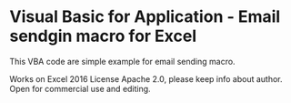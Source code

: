 # Visual Basic for Application - Email sendgin macro for Excel
This VBA code are simple example for email sending macro.

Works on Excel 2016
License Apache 2.0, please keep info about author. Open for commercial use and editing. 

